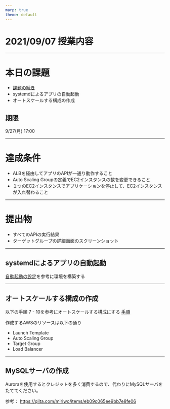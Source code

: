 ```yaml
---
marp: true
theme: default
---
```

# 2021/09/07 授業内容

---
# 本日の課題
* [課題の続き](../0615/README.md)
* systemdによるアプリの自動起動
* オートスケールする構成の作成

## 期限
9/27(月) 17:00

---
# 達成条件
* ALBを経由してアプリのAPIが一通り動作すること
* Auto Scaling Groupの定義でEC2インスタンスの数を変更できること
* １つのEC2インスタンスでアプリケーションを停止して、EC2インスタンスが入れ替わること

---
# 提出物
* すべてのAPIの実行結果
* ターゲットグループの詳細画面のスクリーンショット

---
## systemdによるアプリの自動起動
[自動起動の設定](../HowToBuildApp.md)を参考に環境を構築する

---
## オートスケールする構成の作成
  以下の手順 7 - 10を参考にオートスケールする構成にする
  [手順](https://github.com/cupperservice/aws-tutorial)

作成するAWSのリソースは以下の通り
* Launch Template
* Auto Scaling Group
* Target Group
* Load Balancer

---
## MySQLサーバの作成
Auroraを使用するとクレジットを多く消費するので、代わりにMySQLサーバをたててください。

参考：
https://qiita.com/miriwo/items/eb09c065ee9bb7e8fe06

